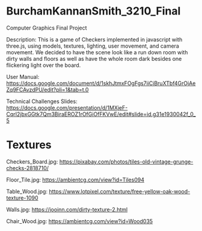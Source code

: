 # BurchamKannanSmith_3210_Final
Computer Graphics Final Project

Description:
This is a game of Checkers implemented in javascript with three.js, using models, textures, lighting, user movement, and camera movement. We decided to have the scene look like a run down room with dirty walls and floors as well as have the whole room dark besides one flickering light over the board.

User Manual: https://docs.google.com/document/d/1skhJtmxFOgFgs7iiCiBruXTbf4GrOjAeZq9FCAvzdPU/edit?pli=1&tab=t.0

Technical Challenges Slides: https://docs.google.com/presentation/d/1MXjeF-CqrI2jbxGGtk7Qm3BiraEROZ1rOfGiOfFKVwE/edit#slide=id.g31e1930042f_0_5

# Textures 
Checkers_Board.jpg: https://pixabay.com/photos/tiles-old-vintage-grunge-checks-2818710/

Floor_Tile.jpg: https://ambientcg.com/view?id=Tiles094

Table_Wood.jpg: https://www.lotpixel.com/texture/free-yellow-oak-wood-texture-1090

Walls.jpg: https://jooinn.com/dirty-texture-2.html 

Chair_Wood.jpg: https://ambientcg.com/view?id=Wood035
